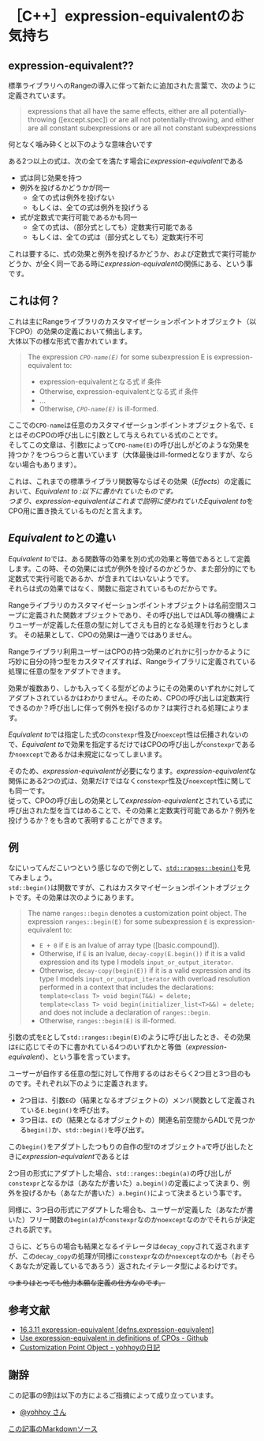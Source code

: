 # ［C++］expression-equivalentのお気持ち

## expression-equivalent??
標準ライブラリへのRangeの導入に伴って新たに追加された言葉で、次のように定義されています。

>expressions that all have the same effects, either are all potentially-throwing ([except.spec]) or are all not potentially-throwing, and either are all constant subexpressions or are all not constant subexpressions

何となく噛み砕くと以下のような意味合いです

ある2つ以上の式は、次の全てを満たす場合に*expression-equivalent*である

- 式は同じ効果を持つ
- 例外を投げるかどうかが同一
  - 全ての式は例外を投げない
  - もしくは、全ての式は例外を投げうる
- 式が定数式で実行可能であるかも同一
  - 全ての式は、（部分式としても）定数実行可能である
  - もしくは、全ての式は（部分式としても）定数実行不可

これは要するに、式の効果と例外を投げるかどうか、および定数式で実行可能かどうか、が全く同一である時に*expression-equivalent*の関係にある、という事です。

## これは何？

これは主にRangeライブラリのカスタマイぜーションポイントオブジェクト（以下CPO）の効果の定義において頻出します。  
大体以下の様な形式で書かれています。

>The expression *`CPO-name(E)`* for some subexpression E is expression-equivalent to:
>
>- expression-equivalentとなる式 if 条件
>- Otherwise, expression-equivalentとなる式 if 条件
>- ...
>- Otherwise, *`CPO-name(E)`* is ill-formed. 

ここでの`CPO-name`は任意のカスタマイぜーションポイントオブジェクト名で、`E`とはそのCPOの呼び出しに引数として与えられている式のことです。  
そしてこの文章は、引数`E`によって`CPO-name(E)`の呼び出しがどのような効果を持つか？をつらつらと書いています（大体最後はill-formedとなりますが、ならない場合もあります）。

これは、これまでの標準ライブラリ関数等ならばその効果（*Effects*）の定義において、*Equivalent to :*以下に書かれていたものです。  
つまり、*expression-equivalent*はこれまで説明に使われていた*Equivalent to*をCPO用に置き換えているものだと言えます。

## *Equivalent to*との違い

*Equivalent to*では、ある関数等の効果を別の式の効果と等価であるとして定義します。この時、その効果には式が例外を投げるのかどうか、また部分的にでも定数式で実行可能であるか、が含まれてはいないようです。  
それらは式の効果ではなく、関数に指定されているものだからです。

Rangeライブラリのカスタマイゼーションポイントオブジェクトは名前空間スコープに定義された関数オブジェクトであり、その呼び出しではADL等の機構によりユーザーが定義した任意の型に対してさえも目的となる処理を行おうとします。
その結果として、CPOの効果は一通りではありません。

Rangeライブラリ利用ユーザーはCPOの持つ効果のどれかに引っかかるように巧妙に自分の持つ型をカスタマイズすれば、Rangeライブラリに定義されている処理に任意の型をアダプトできます。

効果が複数あり、しかも入ってくる型がどのようにその効果のいずれかに対してアダプトされているかはわかりません。そのため、CPOの呼び出しは定数実行できるのか？呼び出しに伴って例外を投げるのか？は実行される処理によります。

*Equivalent to*では指定した式の`constexpr`性及び`noexcept`性は伝播されないので、*Equivalent to*で効果を指定するだけではCPOの呼び出しが`constexpr`であるか`noexcept`であるかは未規定になってしまいます。

そのため、*expression-equivalent*が必要になります。*expression-equivalent*な関係にある2つの式は、効果だけではなく`constexpr`性及び`noexcept`性に関しても同一です。  
従って、CPOの呼び出しの効果として*expression-equivalent*とされている式に呼び出された型を当てはめることで、その効果と定数実行可能であるか？例外を投げうるか？をも含めて表明することができます。

## 例

なにいってんだこいつという感じなので例として、[`std::ranges::begin()`](http://eel.is/c++draft/range.access.begin)を見てみましょう。  
`std::begin()`は関数ですが、これはカスタマイゼーションポイントオブジェクトです。その効果は次のようにあります。

>The name `ranges​::​begin` denotes a customization point object. The expression `ranges​::​​begin(E)` for some subexpression `E` is expression-equivalent to: 
>
>- `E + 0` if `E` is an lvalue of array type ([basic.compound]).
>- Otherwise, if `E` is an lvalue, `decay-copy(E.begin())` if it is a valid expression and its type I models `input_­or_­output_­iterator`.
>- Otherwise, `decay-copy(begin(E))` if it is a valid expression and its type I models `input_­or_­output_­iterator` with overload resolution performed in a context that includes the declarations:
> `template<class T> void begin(T&&) = delete;`   
> `template<class T> void begin(initializer_list<T>&&) = delete;`  
> and does not include a declaration of `ranges​::​begin`.
>- Otherwise, `ranges​::​begin(E)` is ill-formed.

引数の式を`E`として`std::ranges::begin(E)`のように呼び出したとき、その効果は`E`に応じてその下に書かれている4つのいずれかと等価（*expression-equivalent*）、という事を言っています。

ユーザーが自作する任意の型に対して作用するのはおそらく2つ目と3つ目のものです。それぞれ以下のように定義されます。

- 2つ目は、引数`E`の（結果となるオブジェクトの）メンバ関数として定義されている`E.begin()`を呼び出す。  
- 3つ目は、`E`の（結果となるオブジェクトの）関連名前空間からADLで見つかる`begin()`か、`std::begin()`を呼び出す。


この`begin()`をアダプトしたつもりの自作の型`T`のオブジェクト`a`で呼び出したときに*expression-equivalent*であるとは

2つ目の形式にアダプトした場合、`std::ranges::begin(a)`の呼び出しが`constexpr`となるかは（あなたが書いた）`a.begin()`の定義によって決まり、例外を投げるかも（あなたが書いた）`a.begin()`によって決まるという事です。

同様に、3つ目の形式にアダプトした場合も、ユーザーが定義した（あなたが書いた）フリー関数の`begin(a)`が`constexpr`なのか`noexcept`なのかでそれらが決定される訳です。

さらに、どちらの場合も結果となるイテレータは`decay_copy`されて返されますが、この`decay_copy`の処理が同様に`constexpr`なのか`noexcept`なのかも（おそらくあなたが定義しているであろう）返されたイテレータ型によるわけです。

~~つまりはとっても他力本願な定義の仕方なのです。~~

## 参考文献
- [16.3.11 expression-equivalent [defns.expression-equivalent]](http://eel.is/c++draft/defns.expression-equivalent)
- [Use expression-equivalent in definitions of CPOs - Github](https://github.com/ericniebler/stl2/issues/262)
- [Customization Point Object - yohhoyの日記](https://yohhoy.hatenadiary.jp/entry/20190403/p1)

## 謝辞

この記事の9割は以下の方によるご指摘によって成り立っています。

- [@yohhoy さん](https://twitter.com/yohhoy/status/1171677701498781696)

[この記事のMarkdownソース](https://github.com/onihusube/blog/blob/master/2019/cpp20_expression_equivalent.md)